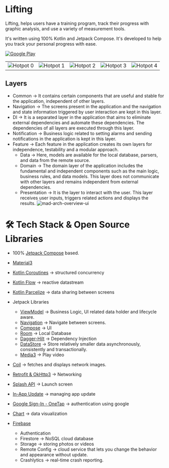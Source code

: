 # Lifting

Lifting, helps users have a training program, track their progress with graphic analysis, and use a variety of measurement tools.

It's written using 100% Kotlin and Jetpack Compose. It's developed to help you track your personal progress with ease.

[![Google Play](https://github.com/bedirhansaricayir/Lifting/assets/110481044/4fe26a94-4280-4e29-adf9-49f8203d5f9e)](https://play.google.com/store/apps/details?id=com.lifting.app)


|   |  |   |  |  |
| ------------- | ------------- | ------------- | ------------- | ------------- |
| ![Hotpot 0](https://github.com/bedirhansaricayir/Lifting/assets/110481044/ab32ffce-da01-48a4-8947-4b80d6ac6be2)  | ![Hotpot 1](https://github.com/bedirhansaricayir/Lifting/assets/110481044/9dfb057e-5907-4208-b241-5efcadb40986)  | ![Hotpot 2](https://github.com/bedirhansaricayir/Lifting/assets/110481044/10c2643f-ef66-43b3-8636-c3aee22879dc)  | ![Hotpot 3](https://github.com/bedirhansaricayir/Lifting/assets/110481044/f0b6263a-4ba4-4469-b394-abbfcc2c8391)  | ![Hotpot 4](https://github.com/bedirhansaricayir/Lifting/assets/110481044/08c8bd28-d359-4781-9497-7faccb4b2741)  |

## Layers
* Common -> It contains certain components that are useful and stable for the application, independent of other layers.
* Navigation -> The screens present in the application and the navigation and state information triggered by user interaction are kept in this layer.
* DI -> It is a separated layer in the application that aims to eliminate external dependencies and automate these dependencies. The dependencies of all layers are executed through this layer.
* Notification -> Business logic related to setting alarms and sending notifications in the application is kept in this layer.
* Feature -> Each feature in the application creates its own layers for independence, testability and a modular approach.
    - Data -> Here, models are available for the local database, parsers, and data from the remote source.
    - Domain -> The domain layer of the application includes the fundamental and independent components such as the main logic, business rules, and data models. This layer does not communicate with other layers and remains independent from external dependencies.
    - Presentation -> It is the layer to interact with the user. This layer receives user inputs, triggers related actions and displays the results.
      ![mad-arch-overview-ui](https://github.com/bedirhansaricayir/Lifting/assets/110481044/02996945-7594-4903-968e-d493de8e60eb)

# 🛠 Tech Stack & Open Source Libraries
- 100% [Jetpack Compose](https://developer.android.com/jetpack/compose) based.
- [Material3](https://m3.material.io/)
- [Kotlin Coroutines](https://developer.android.com/kotlin/coroutines) -> structured concurrency
- [Kotlin Flow](https://developer.android.com/kotlin/flow) -> reactive datastream
- [Kotlin Parcelize](https://developer.android.com/reference/kotlin/android/os/Parcelable) -> data sharing between screens
- Jetpack Libraries
  - [ViewModel](https://developer.android.com/topic/libraries/architecture/viewmodel) -> Business Logic, UI related data holder and lifecycle aware.
  - [Navigation](https://developer.android.com/jetpack/compose/navigation) -> Navigate between screens.
  - [Compose](https://developer.android.com/jetpack/compose) -> UI
  - [Room](https://developer.android.com/training/data-storage/room) -> Local Database
  - [Dagger-Hilt](https://developer.android.com/training/dependency-injection/hilt-android) -> Dependency Injection
  - [DataStore](https://developer.android.com/jetpack/androidx/releases/datastore) -> Store relatively smaller data asynchronously, consistently and transactionally.
  - [Media3](https://developer.android.com/jetpack/androidx/releases/media3) -> Play video

- [Coil](https://coil-kt.github.io/coil/compose/) -> fetches and displays network images.
- [Retrofit & OkHttp3](https://square.github.io/retrofit/) -> Networking
- [Splash API](https://developer.android.com/develop/ui/views/launch/splash-screen) -> Launch screen
- [In-App Update](https://developer.android.com/guide/playcore/in-app-updates) -> managing app update
- [Google Sign-In - OneTap](https://developers.google.com/identity/one-tap/android/overview) -> authentication using google
- [Chart](https://github.com/PhilJay/MPAndroidChart) -> data visualization

- [Firebase](https://firebase.google.com/docs/android/setup)
  - Authentication
  - Firestore -> NoSQL cloud database
  - Storage -> storing photos or videos
  - Remote Config ->  cloud service that lets you change the behavior and appearance  without update.
  - Crashlytics -> real-time crash reporting.
